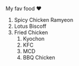 My fav food :heart: 

1. Spicy Chicken Ramyeon
2. Lotus Biscoff
3. Fried Chicken
   1. Kyochon
   2. KFC
   3. MCD
   4. BBQ Chicken
